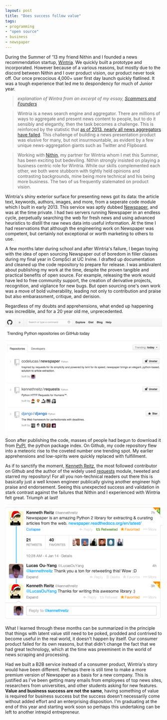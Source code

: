 ```yaml
---
layout: post
title: "Does success follow value"
tags:
- programming
- "open source"
- business
- newspaper
---
```


During the Summer of '13 my friend Nithin and I founded a news recommendation startup, [Wintria](http://wintria.com). We quickly built a prototype and incorporated. However because of a various reasons, but mostly due to the discord between Nithin and I over product vision, our product never took off. Our once precocious 4,000+ user first day launch quickly flatlined. It was a tough experience that led me to despondency for much of Junior year.

> *explanation of Wintra from an excerpt of my essay, [Scammers and Founders](https://codelucas.com/summer-of-13/)*

> Wintria is a news search engine and aggregator. There are millions of ways to aggregate and present news content to people, but to do it sensibly and elegantly, then the task becomes a challenge. This is reinforced by the statistic that [as of 2013, nearly all news aggregators have failed](http://www.quora.com/News-Aggregators/As-of-2013-why-have-personalized-news-startups-failed). This challenge of building a news presentation product was elusive for many, but not insurmountable, as evident by a few unique news-aggregation giants such as Twitter and Flipboard.

> Working with [Nithin](http://nithinjilla.com), my partner for Wintria whom I met this Summer, has been exciting but bedeviling. Nithin strongly insisted on playing a business centric role for Wintria. While our skills complemented each other, we both were stubborn with tightly held opinions and contrasting backgrounds, mine being more technical and his being more business. The two of us frequently stalemated on product vision.

Wintria's shiny exterior surface for presenting news got its data: the article text, keywords, authors, images, and more, from a seperate code module which I built in early 2013. This service was aptly dubbed [Newspaper](http://newspaper.readthedocs.org/en/latest/), and was at the time private. I had two servers running Newspaper in an endless cycle, perpetually searching the web for fresh news and using advanced heuristics to distill the raw news data into useful information. At the time I had reservations that although the engineering work on Newspaper was competent, but certainly not exceptional or worth marketing to others to use.

A few months later during school and after Wintria's failure, I began toying with the idea of open sourcing Newspaper out of boredom in filler classes during my final year in CompSci at UC Irvine. I drafted up documentation and cleaned up the code repository to prepare for release. I was ambivalent about publishing my work at the time, despite the proven tangible and practical benefits of open source. For example, releasing the work would have led to free community support, the creation of derivative projects, recognition, and vigilance for new bugs. But open sourcing one's own work was a move of bold vulnerability, leading not only to contribution and praise but also embarassment, critique, and derision.

Regardless of my doubts and apprehensions, what ended up happening was incredible, and for a 20 year old me, unprecedented.

![Number 1 on Github](/images/newspaper_trending_first.png)

Soon after publishing the code, masses of people had begun to download it from [PyPI](https://pypi.org/), the python package index. On Github, my code repository flew into a meteoric rise to the coveted number one trending spot. My earlier apprehensions and low-spirits were quickly replaced with fulfillment.

As if to sanctify the moment, [Kenneth Reitz](https://github.com/kennethreitz/), the most followed contributor on Github and the author of the widely used [requests](https://github.com/kennethreitz/requests) module, tweeted and starred my repository! For all you non-technical readers out there this is basically just a well known engineer publically giving another engineer high praise and endorsement. Seeing this unexpected success and validation in stark contrast against the failures that Nithin and I experienced with Wintria felt great. Triumph at last!

![Kenneth Reitz starring my repo!](/images/KR_tweeted_newspaper.png)

What I learned through these months can be summarized in the principle that things with latent value still need to be poked, prodded and contrived to become useful in the real world, it doesn't happen by itself. Our consumer product failed for its own reasons, but that didn't change the fact that we had great technology, which at the time was preeminent in the world of news scraping and processing.

Had we built a B2B service instead of a consumer product, Wintria's story would have been different. Perhaps there is still time to make a more premium version of Newspaper as a basis for a new company. This is justified as I've been getting many emails from employees of top news sites, researchers from universities, and other students asking for new features. **Value and business success are not the same**, having something of value is required for business success but the success doesn't necessarily come without added effort and an enterprising disposition. I'm graduating at the end of this year and starting work soon so perhaps this undertaking can be left to another intrepid entrepreneur.
